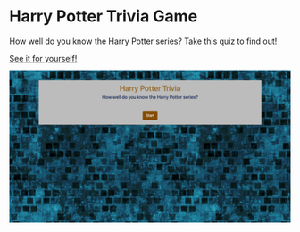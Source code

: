 # Harry Potter Trivia Game

How well do you know the Harry Potter series?  Take this quiz to find out!

[See it for yourself!](https://jpauletti.github.io/TriviaGame/)

![Game Screenshot](assets/images/trivia-game-screenshot.jpg)
